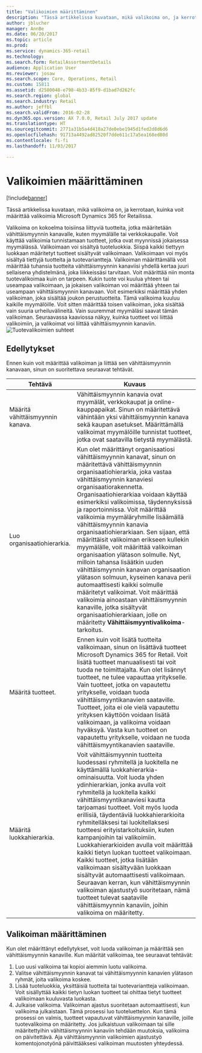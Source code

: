 ```yaml
---
title: "Valikoimien määrittäminen"
description: "Tässä artikkelissa kuvataan, mikä valikoima on, ja kerrotaan, kuinka voit määrittää valikoimia Microsoft Dynamics 365 for Retailissa."
author: jblucher
manager: AnnBe
ms.date: 06/20/2017
ms.topic: article
ms.prod: 
ms.service: dynamics-365-retail
ms.technology: 
ms.search.form: RetailAssortmentDetails
audience: Application User
ms.reviewer: josaw
ms.search.scope: Core, Operations, Retail
ms.custom: 15811
ms.assetid: d2580048-e798-4b33-85f9-d1bad7d262fc
ms.search.region: global
ms.search.industry: Retail
ms.author: jeffbl
ms.search.validFrom: 2016-02-28
ms.dyn365.ops.version: AX 7.0.0, Retail July 2017 update
ms.translationtype: HT
ms.sourcegitcommit: 2771a31b5a4d418a27de0ebe1945d1fed2d8d6d6
ms.openlocfilehash: 91713a4492ad82520f7dde611c17a5ea168ed80d
ms.contentlocale: fi-fi
ms.lasthandoff: 11/03/2017

---
```


# <a name="set-up-assortments"></a>Valikoimien määrittäminen

[!include[banner](includes/banner.md)]


Tässä artikkelissa kuvataan, mikä valikoima on, ja kerrotaan, kuinka voit määrittää valikoimia Microsoft Dynamics 365 for Retailissa.

Valikoima on kokoelma toisiinsa liittyviä tuotteita, jotka määritetään vähittäismyynnin kanavalle, kuten myymälälle tai verkkokaupalle. Voit käyttää valikoimia tunnistamaan tuotteet, jotka ovat myynnissä jokaisessa myymälässä. Valikoimaan voi sisältyä tuoteluokkia. Siispä kaikki tiettyyn luokkaan määritetyt tuotteet sisältyvät valikoimaan. Valikoimaan voi myös sisältyä tiettyjä tuotteita ja tuotevariantteja. Valikoiman määrittämällä voit määrittää tuhansia tuotteita vähittäismyynnin kanaviisi yhdellä kertaa juuri sellaisena yhdistelmänä, joka liikkeissäsi tarvitaan. Voit määrittää niin monta tuotevalikoimaa kuin on tarpeen. Kukin tuote voi kuulua yhteen tai useampaa valikoimaan, ja jokaisen valikoiman voi määrittää yhteen tai useampaan vähittäismyynnin kanavaan. Voit esimerkiksi määrittää yhden valikoiman, joka sisältää joukon perustuotteita. Tämä valikoima kuuluu kaikille myymälöille. Voit sitten määrittää toisen valikoiman, joka sisältää vain suuria urheiluvälineitä. Vain suuremmat myymäläsi saavat tämän valikoiman. Seuraavassa kaaviossa näkyy, kuinka tuotteet voi liittää valikoimiin, ja valikoimat voi liittää vähittäismyynnin kanaviin. ![Tuotevalikoimien suhteet](./media/assortments_relationship.gif)

## <a name="prerequisites"></a>Edellytykset
Ennen kuin voit määrittää valikoiman ja liittää sen vähittäismyynnin kanavaan, sinun on suoritettava seuraavat tehtävät.

| Tehtävä                              | Kuvaus                                                                                                                                                                                                                                                                                                                                                                                                                                                                                                                                                                                                                                                                                                                                                                                                                                                                        |
|-----------------------------------|------------------------------------------------------------------------------------------------------------------------------------------------------------------------------------------------------------------------------------------------------------------------------------------------------------------------------------------------------------------------------------------------------------------------------------------------------------------------------------------------------------------------------------------------------------------------------------------------------------------------------------------------------------------------------------------------------------------------------------------------------------------------------------------------------------------------------------------------------------------------------------|
| Määritä vähittäismyynnin kanava.          | Vähittäismyynnin kanavia ovat myymälät, verkkokaupat ja online-kauppapaikat. Sinun on määritettävä vähintään yksi vähittäismyynnin kanava sekä kaupan asetukset. Määrittämällä valikoimat myymälöille tunnistat tuotteet, jotka ovat saatavilla tietystä myymälästä.                                                                                                                                                                                                                                                                                                                                                                                                                                                                                                                                                                                                   |
| Luo organisaatiohierarkia. | Kun olet määrittänyt organisaatiosi vähittäismyynnin kanavat, sinun on määritettävä vähittäismyynnin organisaatiohierarkia, joka vastaa vähittäismyynnin kanaviesi organisaatiorakennetta. Organisaatiohierarkiaa voidaan käyttää esimerkiksi valikoimissa, täydennyksissä ja raportoinnissa. Voit määrittää valikoimia myymäläryhmille lisäämällä vähittäismyynnin kanavia organisaatiohierarkiaan. Sen sijaan, että määrittäisit valikoiman erikseen kullekin myymälälle, voit määrittää valikoiman organisaation ylätason solmulle. Nyt, milloin tahansa lisäätkin uuden vähittäismyynnin kanavan organisaation ylätason solmuun, kyseinen kanava perii automaattisesti kaikki solmulle määritetyt valikoimat. Voit määrittää valikoimia ainoastaan vähittäismyynnin kanaville, jotka sisältyvät organisaatiohierarkiaan, jolle on määritetty **Vähittäismyyntivalikoima**-tarkoitus. |
| Määritä tuotteet.                  | Ennen kuin voit lisätä tuotteita valikoimaan, sinun on lisättävä tuotteet Microsoft Dynamics 365 for Retail. Voit lisätä tuotteet manuaalisesti tai voit tuoda ne toimittajalta. Kun olet lisännyt tuotteet, ne tulee vapauttaa yritykselle. Vain tuotteet, jotka on vapautettu yritykselle, voidaan tuoda vähittäismyyntikanavien saataville. Tuotteet, joita ei ole vielä vapautettu yrityksen käyttöön voidaan lisätä valikoimaan, ja valikoima voidaan hyväksyä. Vasta kun tuotteet on vapautettu yritykselle, voidaan ne tuoda vähittäismyyntikanavien saataville.                                                                                                                                                                                                                                                                                     |
| Määritä luokkahierarkia.      | Voit vähittäismyynnin tuotteita luodessasi ryhmitellä ja luokitella ne käyttämällä luokkahierarkia-ominaisuutta. Voit luoda yhden ydinhierarkian, jonka avulla voit ryhmitellä ja luokitella kaikki vähittäismyyntikanaviesi kautta tarjoamasi tuotteet. Voit myös luoda erillisiä, täydentäviä luokkahierarkioita ryhmitelläksesi tai luokitellaksesi tuotteesi erityistarkoituksiin, kuten kampanjoihin tai valikoimiin. Luokkahierarkioiden avulla voit määrittää kaikki tietyn luokan tuotteet valikoimaan. Kaikki tuotteet, jotka lisätään valikoimaan sisältyvään luokkaan sisältyvät automaattisesti valikoimaan. Seuraavan kerran, kun vähittäismyynnin valikoiman ajastustyö suoritetaan, nämä tuotteet tulevat saataville vähittäismyynnin kanaviin, joihin valikoima on määritetty.                                            |

## <a name="setting-up-an-assortment"></a>Valikoiman määrittäminen
Kun olet määrittänyt edellytykset, voit luoda valikoiman ja määrittää sen vähittäismyynnin kanaville. Kun määrität valikoimaa, tee seuraavat tehtävät:

1.  Luo uusi valikoima tai kopioi aiemmin luotu valikoima.
2.  Valitse vähittäismyynnin kanavat tai vähittäismyynnin kanavien ylätason ryhmät, joita valikoima koskee.
3.  Lisää tuoteluokkia, yksittäisiä tuotteita tai tuotevariantteja valikoimaan. Voit sisällyttää kaikki tietyn luokan tuotteet tai ohittaa tietyt tuotteet valikoimaan kuuluvasta luokasta.
4.  Julkaise valikoima. Valikoiman ajastus suoritetaan automaattisesti, kun valikoima julkaistaan. Tämä prosessi luo tuoteluettelon. Kun tämä prosessi on valmis, tuotteet vapautuvat vähittäismyynnin kanaville, joille tuotevalikoima on määritetty. Jos julkaistuun valikoimaan tai sille määritettyihin vähittäismyynnin kanaviin tehdään muutoksia, valikoima on päivitettävä. Aja vähittäismyynnin valikoimien ajastustyö komentojonotyönä päivittääksesi valikoiman muutosten yhteydessä.





